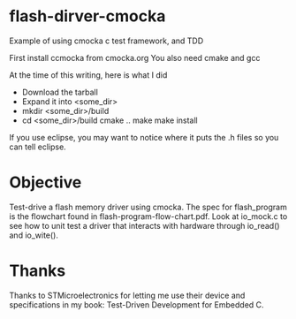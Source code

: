 flash-dirver-cmocka
===================

Example of using cmocka c test framework, and TDD

First install ccmocka from cmocka.org
You also need cmake and gcc

At the time of this writing, here is what I did
- Download the tarball
- Expand it into <some_dir>
- mkdir <some_dir>/build
- cd <some_dir>/build
cmake ..
make
make install

If you use eclipse, you may want to notice where it puts the .h files so you can tell eclipse.

Objective
===================

Test-drive a flash memory driver using cmocka.  The spec for flash_program is the flowchart found in flash-program-flow-chart.pdf.  Look at io_mock.c to see how to unit test a driver that interacts with hardware through io_read() and io_wite().


Thanks
===================
Thanks to STMicroelectronics for letting me use their device and specifications in my book: Test-Driven Development for Embedded C.
